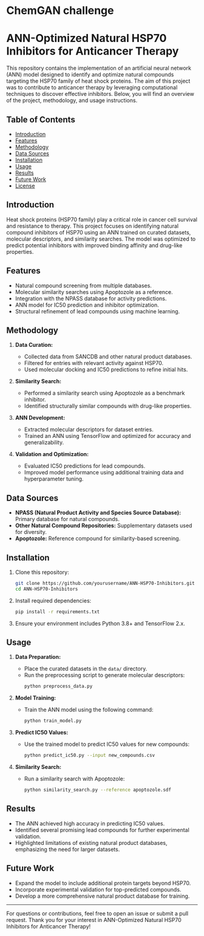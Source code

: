 # ChemGAN challenge

# ANN-Optimized Natural HSP70 Inhibitors for Anticancer Therapy

This repository contains the implementation of an artificial neural network (ANN) model designed to identify and optimize natural compounds targeting the HSP70 family of heat shock proteins. The aim of this project was to contribute to anticancer therapy by leveraging computational techniques to discover effective inhibitors. Below, you will find an overview of the project, methodology, and usage instructions.

## Table of Contents
- [Introduction](#introduction)
- [Features](#features)
- [Methodology](#methodology)
- [Data Sources](#data-sources)
- [Installation](#installation)
- [Usage](#usage)
- [Results](#results)
- [Future Work](#future-work)
- [License](#license)

## Introduction
Heat shock proteins (HSP70 family) play a critical role in cancer cell survival and resistance to therapy. This project focuses on identifying natural compound inhibitors of HSP70 using an ANN trained on curated datasets, molecular descriptors, and similarity searches. The model was optimized to predict potential inhibitors with improved binding affinity and drug-like properties.

## Features
- Natural compound screening from multiple databases.
- Molecular similarity searches using Apoptozole as a reference.
- Integration with the NPASS database for activity predictions.
- ANN model for IC50 prediction and inhibitor optimization.
- Structural refinement of lead compounds using machine learning.

## Methodology
1. **Data Curation:**
   - Collected data from SANCDB and other natural product databases.
   - Filtered for entries with relevant activity against HSP70.
   - Used molecular docking and IC50 predictions to refine initial hits.

2. **Similarity Search:**
   - Performed a similarity search using Apoptozole as a benchmark inhibitor.
   - Identified structurally similar compounds with drug-like properties.

3. **ANN Development:**
   - Extracted molecular descriptors for dataset entries.
   - Trained an ANN using TensorFlow and optimized for accuracy and generalizability.

4. **Validation and Optimization:**
   - Evaluated IC50 predictions for lead compounds.
   - Improved model performance using additional training data and hyperparameter tuning.

## Data Sources
- **NPASS (Natural Product Activity and Species Source Database):** Primary database for natural compounds.
- **Other Natural Compound Repositories:** Supplementary datasets used for diversity.
- **Apoptozole:** Reference compound for similarity-based screening.

## Installation
1. Clone this repository:
   ```bash
   git clone https://github.com/yourusername/ANN-HSP70-Inhibitors.git
   cd ANN-HSP70-Inhibitors
   ```
2. Install required dependencies:
   ```bash
   pip install -r requirements.txt
   ```
3. Ensure your environment includes Python 3.8+ and TensorFlow 2.x.

## Usage
1. **Data Preparation:**
   - Place the curated datasets in the `data/` directory.
   - Run the preprocessing script to generate molecular descriptors:
     ```bash
     python preprocess_data.py
     ```

2. **Model Training:**
   - Train the ANN model using the following command:
     ```bash
     python train_model.py
     ```

3. **Predict IC50 Values:**
   - Use the trained model to predict IC50 values for new compounds:
     ```bash
     python predict_ic50.py --input new_compounds.csv
     ```

4. **Similarity Search:**
   - Run a similarity search with Apoptozole:
     ```bash
     python similarity_search.py --reference apoptozole.sdf
     ```

## Results
- The ANN achieved high accuracy in predicting IC50 values.
- Identified several promising lead compounds for further experimental validation.
- Highlighted limitations of existing natural product databases, emphasizing the need for larger datasets.

## Future Work
- Expand the model to include additional protein targets beyond HSP70.
- Incorporate experimental validation for top-predicted compounds.
- Develop a more comprehensive natural product database for training.

---

For questions or contributions, feel free to open an issue or submit a pull request. Thank you for your interest in ANN-Optimized Natural HSP70 Inhibitors for Anticancer Therapy!
